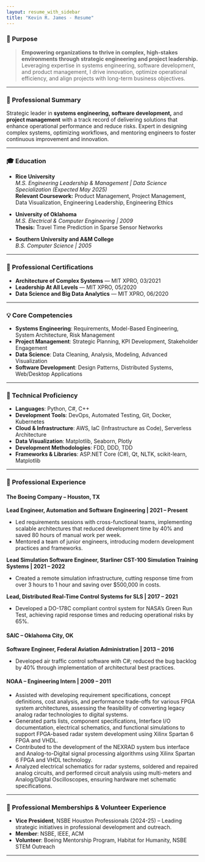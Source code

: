 ```yaml
---
layout: resume_with_sidebar
title: "Kevin R. James - Resume"
---
```


### 🎯 Purpose
> **Empowering organizations to thrive in complex, high-stakes environments through strategic engineering and project leadership.**  
> Leveraging expertise in systems engineering, software development, and product management, I drive innovation, optimize operational efficiency, and align projects with long-term business objectives.

---

### 💼 Professional Summary
Strategic leader in **systems engineering, software development,** and **project management** with a track record of delivering solutions that enhance operational performance and reduce risks. Expert in designing complex systems, optimizing workflows, and mentoring engineers to foster continuous improvement and innovation.

---

### 🎓 Education

- **Rice University**  
  *M.S. Engineering Leadership & Management | Data Science Specialization (Expected May 2025)*  
  **Relevant Coursework:** Product Management, Project Management, Data Visualization, Engineering Leadership, Engineering Ethics

- **University of Oklahoma**  
  *M.S. Electrical & Computer Engineering | 2009*  
  **Thesis:** Travel Time Prediction in Sparse Sensor Networks

- **Southern University and A&M College**  
  *B.S. Computer Science | 2005*  

---

### 📜 Professional Certifications
- **Architecture of Complex Systems** — MIT XPRO, 03/2021  
- **Leadership At All Levels** — MIT XPRO, 05/2020  
- **Data Science and Big Data Analytics** — MIT XPRO, 06/2020  

---

### 💡 Core Competencies
- **Systems Engineering**: Requirements, Model-Based Engineering, System Architecture, Risk Management
- **Project Management**: Strategic Planning, KPI Development, Stakeholder Engagement
- **Data Science**: Data Cleaning, Analysis, Modeling, Advanced Visualization
- **Software Development**: Design Patterns, Distributed Systems, Web/Desktop Applications

---

### 🔧 Technical Proficiency

- **Languages**: Python, C#, C++  
- **Development Tools**: DevOps, Automated Testing, Git, Docker, Kubernetes  
- **Cloud & Infrastructure**: AWS, IaC (Infrastructure as Code), Serverless Architecture  
- **Data Visualization**: Matplotlib, Seaborn, Plotly  
- **Development Methodologies**: FDD, DDD, TDD  
- **Frameworks & Libraries**: ASP.NET Core (C#), Qt, NLTK, scikit-learn, Matplotlib

---

### 👔 Professional Experience

#### The Boeing Company – Houston, TX

**Lead Engineer, Automation and Software Engineering | 2021 – Present**  
- Led requirements sessions with cross-functional teams, implementing scalable architectures that reduced development time by 40% and saved 80 hours of manual work per week.  
- Mentored a team of junior engineers, introducing modern development practices and frameworks.

**Lead Simulation Software Engineer, Starliner CST-100 Simulation Training Systems | 2021 – 2022**  
- Created a remote simulation infrastructure, cutting response time from over 3 hours to 1 hour and saving over $500,000 in costs.

**Lead, Distributed Real-Time Control Systems for SLS | 2017 – 2021**  
- Developed a DO-178C compliant control system for NASA’s Green Run Test, achieving rapid response times and reducing operational risks by 65%.

#### SAIC – Oklahoma City, OK

**Software Engineer, Federal Aviation Administration | 2013 – 2016**  
- Developed air traffic control software with C#; reduced the bug backlog by 40% through implementation of architectural best practices.

#### NOAA – Engineering Intern | 2009 – 2011  
- Assisted with developing requirement specifications, concept definitions, cost analysis, and performance trade-offs for various FPGA system architectures, assessing the feasibility of converting legacy analog radar technologies to digital systems.  
- Generated parts lists, component specifications, Interface I/O documentation, electrical schematics, and functional simulations to support FPGA-based radar system development using Xilinx Spartan 6 FPGA and VHDL.  
- Contributed to the development of the NEXRAD system bus interface and Analog-to-Digital signal processing algorithms using Xilinx Spartan 6 FPGA and VHDL technology.  
- Analyzed electrical schematics for radar systems, soldered and repaired analog circuits, and performed circuit analysis using multi-meters and Analog/Digital Oscilloscopes, ensuring hardware met schematic specifications.

---

### 🤝 Professional Memberships & Volunteer Experience
- **Vice President**, NSBE Houston Professionals (2024-25) – Leading strategic initiatives in professional development and outreach.
- **Member**: NSBE, IEEE, ACM  
- **Volunteer**: Boeing Mentorship Program, Habitat for Humanity, NSBE STEM Outreach  

---
